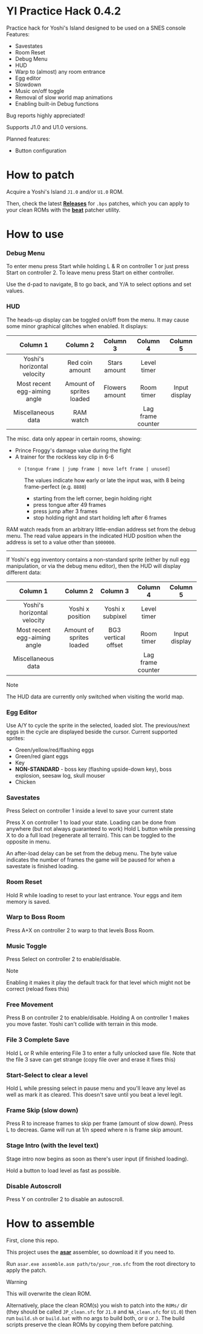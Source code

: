 # YI Practice Hack 0.4.2
Practice hack for Yoshi's Island designed to be used on a SNES console
Features:
* Savestates
* Room Reset
* Debug Menu
* HUD
* Warp to (almost) any room entrance
* Egg editor
* Slowdown
* Music on/off toggle
* Removal of slow world map animations
* Enabling built-in Debug functions

Bug reports highly appreciated!

Supports J1.0 and U1.0 versions.

Planned features:
* Button configuration


# How to patch
Acquire a Yoshi's Island `J1.0` and/or `U1.0` ROM.

Then, check the latest [**Releases**](https://github.com/Arnethegreat/yoshisisland-practice-hack/releases) for `.bps` patches, which you can apply to your clean ROMs with the [**beat**](https://www.romhacking.net/utilities/893) patcher utility.


# How to use
### Debug Menu
To enter menu press Start while holding L & R on controller 1 or just press Start on controller 2.
To leave menu press Start on either controller.

Use the d-pad to navigate, B to go back, and Y/A to select options and set values.

### HUD
The heads-up display can be toggled on/off from the menu. It may cause some minor graphical glitches when enabled.
It displays:

Column 1 | Column 2 | Column 3 | Column 4 | Column 5
:------: | :------: | :------: | :------: | :------:
Yoshi's horizontal velocity | Red coin amount | Stars amount | Level timer | 
Most recent egg-aiming angle | Amount of sprites loaded | Flowers amount | Room timer | Input display
Miscellaneous data | RAM watch | | Lag frame counter | 

The misc. data only appear in certain rooms, showing:
* Prince Froggy's damage value during the fight
* A trainer for the rockless key clip in 6-6
  * `[tongue frame | jump frame | move left frame | unused]`

    The values indicate how early or late the input was, with 8 being frame-perfect (e.g. `8880`)
    - starting from the left corner, begin holding right
    - press tongue after 49 frames
    - press jump after 3 frames
    - stop holding right and start holding left after 6 frames

RAM watch reads from an arbitrary little-endian address set from the debug menu. The read value appears in the indicated HUD position when the address is set to a value other than `$000000`.

---

If Yoshi's egg inventory contains a non-standard sprite (either by null egg manipulation, or via the debug menu editor), then the HUD will display different data:

Column 1 | Column 2 | Column 3 | Column 4 | Column 5
:------: | :------: | :------: | :------: | :------:
Yoshi's horizontal velocity | Yoshi x position | Yoshi x subpixel | Level timer | 
Most recent egg-aiming angle | Amount of sprites loaded | BG3 vertical offset | Room timer | Input display
Miscellaneous data | | | Lag frame counter | 

> [!NOTE]
> The HUD data are currently only switched when visiting the world map.

### Egg Editor
Use A/Y to cycle the sprite in the selected, loaded slot. The previous/next eggs in the cycle are displayed beside the cursor.
Current supported sprites:
- Green/yellow/red/flashing eggs
- Green/red giant eggs
- Key
- **NON-STANDARD** - boss key (flashing upside-down key), boss explosion, seesaw log, skull mouser
- Chicken

### Savestates
Press Select on controller 1 inside a level to save your current state

Press X on controller 1 to load your state. Loading can be done from anywhere (but not always guaranteed to work)
Hold L button while pressing X to do a full load (regenerate all terrain). This can be toggled to the opposite in menu.

An after-load delay can be set from the debug menu. The byte value indicates the number of frames the game will be paused for when a savestate is finished loading.

### Room Reset
Hold R while loading to reset to your last entrance. Your eggs and item memory is saved.

### Warp to Boss Room
Press A+X on controller 2 to warp to that levels Boss Room.

### Music Toggle
Press Select on controller 2 to enable/disable. 
> [!NOTE]
> Enabling it makes it play the default track for that level which might not be correct (reload fixes this)

### Free Movement
Press B on controller 2 to enable/disable. Holding A on controller 1 makes you move faster. Yoshi can't collide with terrain in this mode.

### File 3 Complete Save
Hold L or R while entering File 3 to enter a fully unlocked save file. Note that the file 3 save can get strange (copy file over and erase it fixes this)

### Start-Select to clear a level
Hold L while pressing select in pause menu and you'll leave any level as well as mark it as cleared. This doesn't save until you beat a level legit.

### Frame Skip (slow down)
Press R to increase frames to skip per frame (amount of slow down). Press L to decreas. Game will run at 1/n speed where n is frame skip amount. 

### Stage Intro (with the level text)
Stage intro now begins as soon as there's user input (if finished loading).

Hold a button to load level as fast as possible.

### Disable Autoscroll
Press Y on controller 2 to disable an autoscroll.


# How to assemble
First, clone this repo.

This project uses the [**asar**](https://github.com/RPGHacker/asar) assembler, so download it if you need to.

Run `asar.exe assemble.asm path/to/your_rom.sfc` from the root directory to apply the patch.
> [!WARNING]
> This will overwrite the clean ROM.

Alternatively, place the clean ROM(s) you wish to patch into the `ROMs/` dir (they should be called `JP_clean.sfc` for `J1.0` and `NA_clean.sfc` for `U1.0`)
then run `build.sh` or `build.bat` with no args to build both, or `U` or `J`. The build scripts preserve the clean ROMs by copying them before patching.
